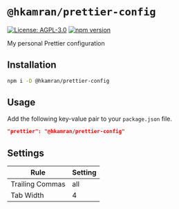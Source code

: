 # `@hkamran/prettier-config`

[![License: AGPL-3.0](https://img.shields.io/badge/License-AGPL3.0-green.svg)](../../LICENSE.md)
[![npm version](https://badge.fury.io/js/%40hkamran%2Fprettier-config.svg)](https://badge.fury.io/js/%40hkamran%2Fprettier-config.svg)

My personal Prettier configuration

## Installation

```bash
npm i -D @hkamran/prettier-config
```

## Usage

Add the following key-value pair to your `package.json` file.

```json
"prettier": "@hkamran/prettier-config"
```

## Settings

| Rule            | Setting |
| --------------- | ------- |
| Trailing Commas | all     |
| Tab Width       | 4       |
